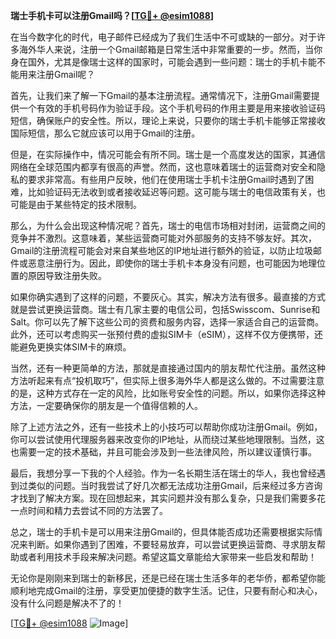 **瑞士手机卡可以注册Gmail吗？[[TG💪+ @esim1088](https://t.me/s/esim1088)]**

在当今数字化的时代，电子邮件已经成为了我们生活中不可或缺的一部分。对于许多海外华人来说，注册一个Gmail邮箱是日常生活中非常重要的一步。然而，当你身在国外，尤其是像瑞士这样的国家时，可能会遇到一些问题：瑞士的手机卡能不能用来注册Gmail呢？

首先，让我们来了解一下Gmail的基本注册流程。通常情况下，注册Gmail需要提供一个有效的手机号码作为验证手段。这个手机号码的作用主要是用来接收验证码短信，确保账户的安全性。所以，理论上来说，只要你的瑞士手机卡能够正常接收国际短信，那么它就应该可以用于Gmail的注册。

但是，在实际操作中，情况可能会有所不同。瑞士是一个高度发达的国家，其通信网络在全球范围内都享有很高的声誉。然而，这也意味着瑞士的运营商对安全和隐私的要求非常高。有些用户反映，他们在使用瑞士手机卡注册Gmail时遇到了困难，比如验证码无法收到或者接收延迟等问题。这可能与瑞士的电信政策有关，也可能是由于某些特定的技术限制。

那么，为什么会出现这种情况呢？首先，瑞士的电信市场相对封闭，运营商之间的竞争并不激烈。这意味着，某些运营商可能对外部服务的支持不够友好。其次，Gmail的注册流程可能会对来自某些地区的IP地址进行额外的验证，以防止垃圾邮件或恶意注册行为。因此，即使你的瑞士手机卡本身没有问题，也可能因为地理位置的原因导致注册失败。

如果你确实遇到了这样的问题，不要灰心。其实，解决方法有很多。最直接的方式就是尝试更换运营商。瑞士有几家主要的电信公司，包括Swisscom、Sunrise和Salt。你可以先了解下这些公司的资费和服务内容，选择一家适合自己的运营商。此外，还可以考虑购买一张预付费的虚拟SIM卡（eSIM），这样不仅方便携带，还能避免更换实体SIM卡的麻烦。

当然，还有一种更简单的方法，那就是直接通过国内的朋友帮忙代注册。虽然这种方法听起来有点“投机取巧”，但实际上很多海外华人都是这么做的。不过需要注意的是，这种方式存在一定的风险，比如账号安全性的问题。所以，如果你选择这种方法，一定要确保你的朋友是一个值得信赖的人。

除了上述方法之外，还有一些技术上的小技巧可以帮助你成功注册Gmail。例如，你可以尝试使用代理服务器来改变你的IP地址，从而绕过某些地理限制。当然，这也需要一定的技术基础，并且可能会涉及到一些法律风险，所以建议谨慎行事。

最后，我想分享一下我的个人经验。作为一名长期生活在瑞士的华人，我也曾经遇到过类似的问题。当时我尝试了好几次都无法成功注册Gmail，后来经过多方咨询才找到了解决方案。现在回想起来，其实问题并没有那么复杂，只是我们需要多花一点时间和精力去尝试不同的方法罢了。

总之，瑞士的手机卡是可以用来注册Gmail的，但具体能否成功还需要根据实际情况来判断。如果你遇到了困难，不要轻易放弃，可以尝试更换运营商、寻求朋友帮助或者利用技术手段来解决问题。希望这篇文章能给大家带来一些启发和帮助！

无论你是刚刚来到瑞士的新移民，还是已经在瑞士生活多年的老华侨，都希望你能顺利地完成Gmail的注册，享受更加便捷的数字生活。记住，只要有耐心和决心，没有什么问题是解决不了的！

[[TG💪+ @esim1088](https://t.me/s/esim1088) ![Image](https://i.postimg.cc/4NQfJmqS/Snipaste-2025-05-13-00-14-12.png)]